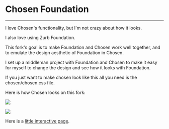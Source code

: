 # Chosen Foundation

-------------------------------------------------

I love Chosen's functionality, but I'm not crazy about how it looks.

I also love using Zurb Foundation.

This fork's goal is to make Foundation and Chosen work well together,
and to emulate the design aesthetic of Foundation in Chosen.

I set up a middleman project with Foundation and Chosen to make it easy for myself
to change the design and see how it looks with Foundation.

If you just want to make chosen look like this all you need is the chosen/chosen.css file.

Here is how Chosen looks on this fork:


![](http://f.cl.ly/items/0W2g42161S340v1D271M/Screen%20Shot%202013-02-11%20at%201.09.19%20AM.png)


![](http://f.cl.ly/items/1h3z1j1f422k1x3D2U3n/Screen%20Shot%202013-02-11%20at%201.09.28%20AM.png)

Here is a [little interactive page](http://travisstaton.com/chosen-foundation).
